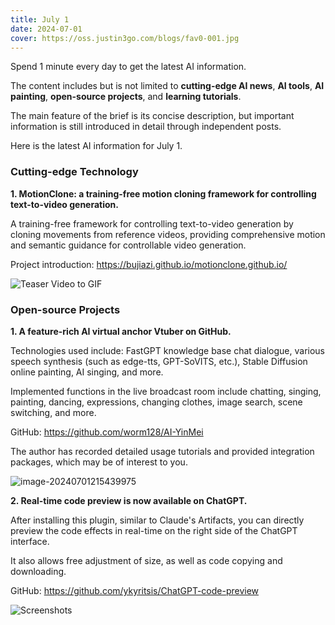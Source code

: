 ```yaml
---
title: July 1
date: 2024-07-01
cover: https://oss.justin3go.com/blogs/fav0-001.jpg
---
```


Spend 1 minute every day to get the latest AI information.

The content includes but is not limited to **cutting-edge AI news**, **AI tools**, **AI painting**, **open-source projects**, and **learning tutorials**.

The main feature of the brief is its concise description, but important information is still introduced in detail through independent posts.

Here is the latest AI information for July 1.

### Cutting-edge Technology

**1. MotionClone: a training-free motion cloning framework for controlling text-to-video generation.**

A training-free framework for controlling text-to-video generation by cloning movements from reference videos, providing comprehensive motion and semantic guidance for controllable video generation.

Project introduction: https://bujiazi.github.io/motionclone.github.io/

![Teaser Video to GIF](https://p.ipic.vip/w885he.gif)

### Open-source Projects

**1. A feature-rich AI virtual anchor Vtuber on GitHub.**

Technologies used include: FastGPT knowledge base chat dialogue, various speech synthesis (such as edge-tts, GPT-SoVITS, etc.), Stable Diffusion online painting, AI singing, and more.

Implemented functions in the live broadcast room include chatting, singing, painting, dancing, expressions, changing clothes, image search, scene switching, and more.

GitHub: https://github.com/worm128/AI-YinMei

The author has recorded detailed usage tutorials and provided integration packages, which may be of interest to you.

![image-20240701215439975](https://p.ipic.vip/bm0m30.png)

**2. Real-time code preview is now available on ChatGPT.**

After installing this plugin, similar to Claude's Artifacts, you can directly preview the code effects in real-time on the right side of the ChatGPT interface.

It also allows free adjustment of size, as well as code copying and downloading.

GitHub: https://github.com/ykyritsis/ChatGPT-code-preview

![Screenshots](https://github.com/ykyritsis/ChatGPT-code-preview/raw/main/preview.png)
